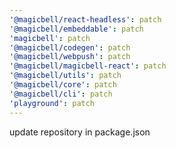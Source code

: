 ```yaml
---
'@magicbell/react-headless': patch
'@magicbell/embeddable': patch
'magicbell': patch
'@magicbell/codegen': patch
'@magicbell/webpush': patch
'@magicbell/magicbell-react': patch
'@magicbell/utils': patch
'@magicbell/core': patch
'@magicbell/cli': patch
'playground': patch
---
```


update repository in package.json
